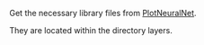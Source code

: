 Get the necessary library files from [PlotNeuralNet](https://github.com/HarisIqbal88/PlotNeuralNet).

They are located within the directory layers.